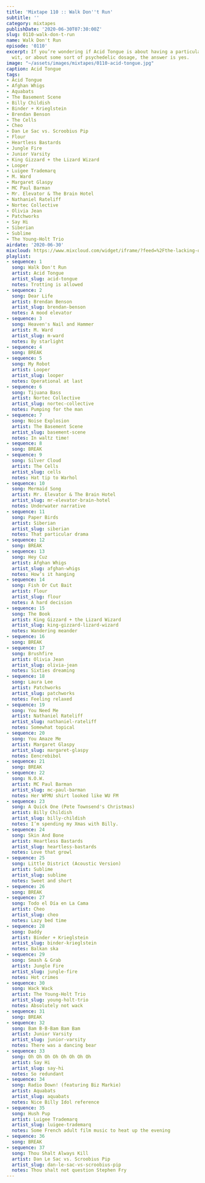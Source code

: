 ```yaml
---
title: 'Mixtape 110 :: Walk Don''t Run'
subtitle: ''
category: mixtapes
publishDate: '2020-06-30T07:30:00Z'
slug: 0110-walk-don-t-run
name: Walk Don't Run
episode: '0110'
excerpt: If you’re wondering if Acid Tongue is about having a particularly caustic
  wit, or about some sort of psychedelic dosage, the answer is yes.
image: "~/assets/images/mixtapes/0110-acid-tongue.jpg"
caption: Acid Tongue
tags:
- Acid Tongue
- Afghan Whigs
- Aquabats
- The Basement Scene
- Billy Childish
- Binder + Krieglstein
- Brendan Benson
- The Cells
- Cheo
- Dan Le Sac vs. Scroobius Pip
- Flour
- Heartless Bastards
- Jungle Fire
- Junior Varsity
- King Gizzard + the Lizard Wizard
- Looper
- Luigee Trademarq
- M. Ward
- Margaret Glaspy
- MC Paul Barman
- Mr. Elevator & The Brain Hotel
- Nathaniel Rateliff
- Nortec Collective
- Olivia Jean
- Patchworks
- Say Hi
- Siberian
- Sublime
- The Young-Holt Trio
airdate: '2020-06-30'
mixcloud: https://www.mixcloud.com/widget/iframe/?feed=%2Fthe-lacking-org%2F2mgstf-110-walk-dont-run%2F&hide_artwork=1&hide_cover=1
playlist:
- sequence: 1
  song: Walk Don't Run
  artist: Acid Tongue
  artist_slug: acid-tongue
  notes: Trotting is allowed
- sequence: 2
  song: Dear Life
  artist: Brendan Benson
  artist_slug: brendan-benson
  notes: A mood elevator
- sequence: 3
  song: Heaven's Nail and Hammer
  artist: M. Ward
  artist_slug: m-ward
  notes: By starlight
- sequence: 4
  song: BREAK
- sequence: 5
  song: My Robot
  artist: Looper
  artist_slug: looper
  notes: Operational at last
- sequence: 6
  song: Tijuana Bass
  artist: Nortec Collective
  artist_slug: nortec-collective
  notes: Pumping for the man
- sequence: 7
  song: Noise Explosion
  artist: The Basement Scene
  artist_slug: basement-scene
  notes: In waltz time!
- sequence: 8
  song: BREAK
- sequence: 9
  song: Silver Cloud
  artist: The Cells
  artist_slug: cells
  notes: Hat tip to Warhol
- sequence: 10
  song: Mermaid Song
  artist: Mr. Elevator & The Brain Hotel
  artist_slug: mr-elevator-brain-hotel
  notes: Underwater narrative
- sequence: 11
  song: Paper Birds
  artist: Siberian
  artist_slug: siberian
  notes: That particular drama
- sequence: 12
  song: BREAK
- sequence: 13
  song: Hey Cuz
  artist: Afghan Whigs
  artist_slug: afghan-whigs
  notes: How’s it hanging
- sequence: 14
  song: Fish Or Cut Bait
  artist: Flour
  artist_slug: flour
  notes: A hard decision
- sequence: 15
  song: The Book
  artist: King Gizzard + the Lizard Wizard
  artist_slug: king-gizzard-lizard-wizard
  notes: Wandering meander
- sequence: 16
  song: BREAK
- sequence: 17
  song: Brushfire
  artist: Olivia Jean
  artist_slug: olivia-jean
  notes: Sixties dreaming
- sequence: 18
  song: Laura Lee
  artist: Patchworks
  artist_slug: patchworks
  notes: Feeling relaxed
- sequence: 19
  song: You Need Me
  artist: Nathaniel Rateliff
  artist_slug: nathaniel-rateliff
  notes: Somewhat topical
- sequence: 20
  song: You Amaze Me
  artist: Margaret Glaspy
  artist_slug: margaret-glaspy
  notes: Eencrebibol
- sequence: 21
  song: BREAK
- sequence: 22
  song: N.O.W.
  artist: MC Paul Barman
  artist_slug: mc-paul-barman
  notes: Her WFMU shirt looked like WU FM
- sequence: 23
  song: A Quick One (Pete Townsend's Christmas)
  artist: Billy Childish
  artist_slug: billy-childish
  notes: I’m spending my Xmas with Billy.
- sequence: 24
  song: Skin And Bone
  artist: Heartless Bastards
  artist_slug: heartless-bastards
  notes: Love that growl
- sequence: 25
  song: Little District (Acoustic Version)
  artist: Sublime
  artist_slug: sublime
  notes: Sweet and short
- sequence: 26
  song: BREAK
- sequence: 27
  song: Todo el Día en La Cama
  artist: Cheo
  artist_slug: cheo
  notes: Lazy bed time
- sequence: 28
  song: Daddy
  artist: Binder + Krieglstein
  artist_slug: binder-krieglstein
  notes: Balkan ska
- sequence: 29
  song: Smash & Grab
  artist: Jungle Fire
  artist_slug: jungle-fire
  notes: Hot crimes
- sequence: 30
  song: Wack Wack
  artist: The Young-Holt Trio
  artist_slug: young-holt-trio
  notes: Absolutely not wack
- sequence: 31
  song: BREAK
- sequence: 32
  song: Bam B-B-Bam Bam Bam
  artist: Junior Varsity
  artist_slug: junior-varsity
  notes: There was a dancing bear
- sequence: 33
  song: Oh Oh Oh Oh Oh Oh Oh Oh
  artist: Say Hi
  artist_slug: say-hi
  notes: So redundant
- sequence: 34
  song: Radio Down! (featuring Biz Markie)
  artist: Aquabats
  artist_slug: aquabats
  notes: Nice Billy Idol reference
- sequence: 35
  song: Hush Pup
  artist: Luigee Trademarq
  artist_slug: luigee-trademarq
  notes: Some French adult film music to heat up the evening
- sequence: 36
  song: BREAK
- sequence: 37
  song: Thou Shalt Always Kill
  artist: Dan Le Sac vs. Scroobius Pip
  artist_slug: dan-le-sac-vs-scroobius-pip
  notes: Thou shalt not question Stephen Fry
---
```


